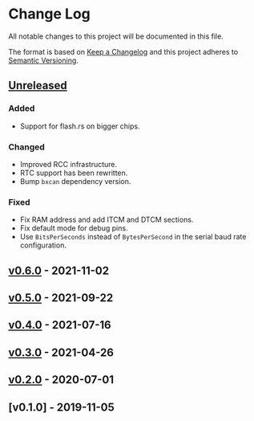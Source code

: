 # Change Log

All notable changes to this project will be documented in this file.

The format is based on [Keep a Changelog](http://keepachangelog.com/)
and this project adheres to [Semantic Versioning](http://semver.org/).

## [Unreleased]

### Added

- Support for flash.rs on bigger chips.

### Changed

- Improved RCC infrastructure.
- RTC support has been rewritten.
- Bump `bxcan` dependency version.

### Fixed

- Fix RAM address and add ITCM and DTCM sections.
- Fix default mode for debug pins.
- Use `BitsPerSeconds` instead of `BytesPerSecond` in the serial baud rate configuration.

## [v0.6.0] - 2021-11-02

## [v0.5.0] - 2021-09-22

## [v0.4.0] - 2021-07-16

## [v0.3.0] - 2021-04-26

## [v0.2.0] - 2020-07-01

## [v0.1.0] - 2019-11-05


[Unreleased]: https://github.com/stm32-rs/stm32f7xx-hal/compare/v0.6.0...HEAD
[v0.6.0]: https://github.com/stm32-rs/stm32f7xx-hal/compare/v0.5.0...v0.6.0
[v0.5.0]: https://github.com/stm32-rs/stm32f7xx-hal/compare/v0.4.0...v0.5.0
[v0.4.0]: https://github.com/stm32-rs/stm32f7xx-hal/compare/v0.3.0...v0.4.0
[v0.3.0]: https://github.com/stm32-rs/stm32f7xx-hal/compare/v0.2.0...v0.3.0
[v0.2.0]: https://github.com/stm32-rs/stm32f7xx-hal/compare/v0.1.0...v0.2.0
